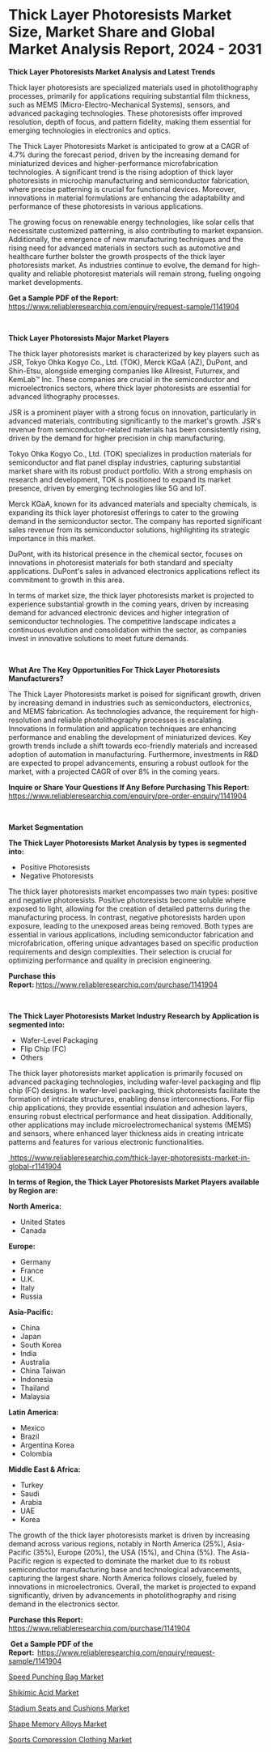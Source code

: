 <p><h1>Thick Layer Photoresists Market Size, Market Share and Global Market Analysis Report, 2024 - 2031</h1></p><p><strong>Thick Layer Photoresists Market Analysis and Latest Trends</strong></p>
<p><p>Thick layer photoresists are specialized materials used in photolithography processes, primarily for applications requiring substantial film thickness, such as MEMS (Micro-Electro-Mechanical Systems), sensors, and advanced packaging technologies. These photoresists offer improved resolution, depth of focus, and pattern fidelity, making them essential for emerging technologies in electronics and optics.</p><p>The Thick Layer Photoresists Market is anticipated to grow at a CAGR of 4.7% during the forecast period, driven by the increasing demand for miniaturized devices and higher-performance microfabrication technologies. A significant trend is the rising adoption of thick layer photoresists in microchip manufacturing and semiconductor fabrication, where precise patterning is crucial for functional devices. Moreover, innovations in material formulations are enhancing the adaptability and performance of these photoresists in various applications. </p><p>The growing focus on renewable energy technologies, like solar cells that necessitate customized patterning, is also contributing to market expansion. Additionally, the emergence of new manufacturing techniques and the rising need for advanced materials in sectors such as automotive and healthcare further bolster the growth prospects of the thick layer photoresists market. As industries continue to evolve, the demand for high-quality and reliable photoresist materials will remain strong, fueling ongoing market developments.</p></p>
<p><strong>Get a Sample PDF of the Report:&nbsp;</strong> <a href="https://www.reliableresearchiq.com/enquiry/request-sample/1141904?utm_campaign=1137&utm_medium=2&utm_source=Github&utm_content=ia&utm_term=03102024&utm_id=thick-layer-photoresists">https://www.reliableresearchiq.com/enquiry/request-sample/1141904</a></p>
<p>&nbsp;</p>
<p><strong>Thick Layer Photoresists Major Market Players</strong></p>
<p><p>The thick layer photoresists market is characterized by key players such as JSR, Tokyo Ohka Kogyo Co., Ltd. (TOK), Merck KGaA (AZ), DuPont, and Shin-Etsu, alongside emerging companies like Allresist, Futurrex, and KemLab™ Inc. These companies are crucial in the semiconductor and microelectronics sectors, where thick layer photoresists are essential for advanced lithography processes.</p><p>JSR is a prominent player with a strong focus on innovation, particularly in advanced materials, contributing significantly to the market's growth. JSR's revenue from semiconductor-related materials has been consistently rising, driven by the demand for higher precision in chip manufacturing.</p><p>Tokyo Ohka Kogyo Co., Ltd. (TOK) specializes in production materials for semiconductor and flat panel display industries, capturing substantial market share with its robust product portfolio. With a strong emphasis on research and development, TOK is positioned to expand its market presence, driven by emerging technologies like 5G and IoT.</p><p>Merck KGaA, known for its advanced materials and specialty chemicals, is expanding its thick layer photoresist offerings to cater to the growing demand in the semiconductor sector. The company has reported significant sales revenue from its semiconductor solutions, highlighting its strategic importance in this market.</p><p>DuPont, with its historical presence in the chemical sector, focuses on innovations in photoresist materials for both standard and specialty applications. DuPont's sales in advanced electronics applications reflect its commitment to growth in this area.</p><p>In terms of market size, the thick layer photoresists market is projected to experience substantial growth in the coming years, driven by increasing demand for advanced electronic devices and higher integration of semiconductor technologies. The competitive landscape indicates a continuous evolution and consolidation within the sector, as companies invest in innovative solutions to meet future demands.</p></p>
<p>&nbsp;</p>
<p><strong>What Are The Key Opportunities For Thick Layer Photoresists Manufacturers?</strong></p>
<p><p>The Thick Layer Photoresists market is poised for significant growth, driven by increasing demand in industries such as semiconductors, electronics, and MEMS fabrication. As technologies advance, the requirement for high-resolution and reliable photolithography processes is escalating. Innovations in formulation and application techniques are enhancing performance and enabling the development of miniaturized devices. Key growth trends include a shift towards eco-friendly materials and increased adoption of automation in manufacturing. Furthermore, investments in R&D are expected to propel advancements, ensuring a robust outlook for the market, with a projected CAGR of over 8% in the coming years.</p></p>
<p><strong>Inquire or Share Your Questions If Any Before Purchasing This Report:</strong> <a href="https://www.reliableresearchiq.com/enquiry/pre-order-enquiry/1141904?utm_campaign=1137&utm_medium=2&utm_source=Github&utm_content=ia&utm_term=03102024&utm_id=thick-layer-photoresists">https://www.reliableresearchiq.com/enquiry/pre-order-enquiry/1141904</a></p>
<p>&nbsp;</p>
<p><strong>Market Segmentation</strong></p>
<p><strong>The Thick Layer Photoresists Market Analysis by types is segmented into:</strong></p>
<p><ul><li>Positive Photoresists</li><li>Negative Photoresists</li></ul></p>
<p><p>The thick layer photoresists market encompasses two main types: positive and negative photoresists. Positive photoresists become soluble where exposed to light, allowing for the creation of detailed patterns during the manufacturing process. In contrast, negative photoresists harden upon exposure, leading to the unexposed areas being removed. Both types are essential in various applications, including semiconductor fabrication and microfabrication, offering unique advantages based on specific production requirements and design complexities. Their selection is crucial for optimizing performance and quality in precision engineering.</p></p>
<p><strong>Purchase this Report:&nbsp;</strong><a href="https://www.reliableresearchiq.com/purchase/1141904?utm_campaign=1137&utm_medium=2&utm_source=Github&utm_content=ia&utm_term=03102024&utm_id=thick-layer-photoresists">https://www.reliableresearchiq.com/purchase/1141904</a></p>
<p>&nbsp;</p>
<p><strong>The Thick Layer Photoresists Market Industry Research by Application is segmented into:</strong></p>
<p><ul><li>Wafer-Level Packaging</li><li>Flip Chip (FC)</li><li>Others</li></ul></p>
<p><p>The thick layer photoresists market application is primarily focused on advanced packaging technologies, including wafer-level packaging and flip chip (FC) designs. In wafer-level packaging, thick photoresists facilitate the formation of intricate structures, enabling dense interconnections. For flip chip applications, they provide essential insulation and adhesion layers, ensuring robust electrical performance and heat dissipation. Additionally, other applications may include microelectromechanical systems (MEMS) and sensors, where enhanced layer thickness aids in creating intricate patterns and features for various electronic functionalities.</p></p>
<p><a href="https://www.reliableresearchiq.com/thick-layer-photoresists-market-in-global-r1141904?utm_campaign=1137&utm_medium=2&utm_source=Github&utm_content=ia&utm_term=03102024&utm_id=thick-layer-photoresists">&nbsp;https://www.reliableresearchiq.com/thick-layer-photoresists-market-in-global-r1141904</a></p>
<p><strong>In terms of Region, the Thick Layer Photoresists Market Players available by Region are:</strong></p>
<p>
    <p> <strong> North America: </strong>
        <ul>
            <li>United States</li>
            <li>Canada</li>
        </ul>
        </p> 
    <p> <strong> Europe: </strong>
        <ul>
            <li>Germany</li>
            <li>France</li>
            <li>U.K.</li>
            <li>Italy</li>
            <li>Russia</li>
        </ul>
        </p> 
    <p> <strong> Asia-Pacific: </strong>
        <ul>
            <li>China</li>
            <li>Japan</li>
            <li>South Korea</li>
            <li>India</li>
            <li>Australia</li>
            <li>China Taiwan</li>
            <li>Indonesia</li>
            <li>Thailand</li>
            <li>Malaysia</li>
        </ul>
        </p> 
    <p> <strong> Latin America: </strong>
        <ul>
            <li>Mexico</li>
            <li>Brazil</li>
            <li>Argentina Korea</li>
            <li>Colombia</li>
        </ul>
        </p> 
    <p> <strong> Middle East & Africa: </strong>
        <ul>
            <li>Turkey</li>
            <li>Saudi</li>
            <li>Arabia</li>
            <li>UAE</li>
            <li>Korea</li>
        </ul>
    </p>
    </p>
<p><p>The growth of the thick layer photoresists market is driven by increasing demand across various regions, notably in North America (25%), Asia-Pacific (35%), Europe (20%), the USA (15%), and China (5%). The Asia-Pacific region is expected to dominate the market due to its robust semiconductor manufacturing base and technological advancements, capturing the largest share. North America follows closely, fueled by innovations in microelectronics. Overall, the market is projected to expand significantly, driven by advancements in photolithography and rising demand in the electronics sector.</p></p>
<p><strong>Purchase this Report: </strong><a href="https://www.reliableresearchiq.com/purchase/1141904?utm_campaign=1137&utm_medium=2&utm_source=Github&utm_content=ia&utm_term=03102024&utm_id=thick-layer-photoresists">https://www.reliableresearchiq.com/purchase/1141904</a></p>
<p>&nbsp;<strong>Get a Sample PDF of the Report:&nbsp;&nbsp;</strong><a href="https://www.reliableresearchiq.com/enquiry/request-sample/1141904?utm_campaign=1137&utm_medium=2&utm_source=Github&utm_content=ia&utm_term=03102024&utm_id=thick-layer-photoresists">https://www.reliableresearchiq.com/enquiry/request-sample/1141904</a></p>
<p><strong></strong></p>
<p><p><a href="https://www.linkedin.com/pulse/speed-punching-bag-industry-insights-report-analyzing-market-ihdac?utm_campaign=1137&utm_medium=2&utm_source=Github&utm_content=ia&utm_term=03102024&utm_id=thick-layer-photoresists">Speed Punching Bag Market</a></p><p><a href="https://www.linkedin.com/pulse/shikimic-acid-market-size-share-analysis-growth-trends-r1z6e?utm_campaign=1137&utm_medium=2&utm_source=Github&utm_content=ia&utm_term=03102024&utm_id=thick-layer-photoresists">Shikimic Acid Market</a></p><p><a href="https://www.linkedin.com/pulse/global-stadium-seats-cushions-market-pulse-trends-growth-analysis-nhfxc?utm_campaign=1137&utm_medium=2&utm_source=Github&utm_content=ia&utm_term=03102024&utm_id=thick-layer-photoresists">Stadium Seats and Cushions Market</a></p><p><a href="https://www.linkedin.com/pulse/shape-memory-alloys-market2024-2031-industry-insights-investment-nawqe?utm_campaign=1137&utm_medium=2&utm_source=Github&utm_content=ia&utm_term=03102024&utm_id=thick-layer-photoresists">Shape Memory Alloys Market</a></p><p><a href="https://www.linkedin.com/pulse/sports-compression-clothing-market-size-segmentation-trends-xugfc?utm_campaign=1137&utm_medium=2&utm_source=Github&utm_content=ia&utm_term=03102024&utm_id=thick-layer-photoresists">Sports Compression Clothing Market</a></p></p>
